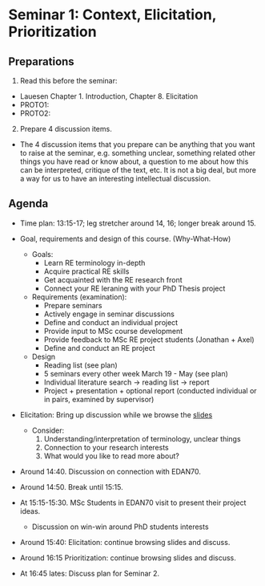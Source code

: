 # Seminar 1: Context, Elicitation, Prioritization

## Preparations

1. Read this before the seminar: 
* Lauesen Chapter 1. Introduction, Chapter 8. Elicitation
* PROTO1:
* PROTO2: 

2. Prepare 4 discussion items. 
  * The 4 discussion items that you prepare can be anything that you want to raise at the seminar, e.g. something unclear, something related other things you have read or know about, a question to me about how this can be interpreted, critique of the text, etc. It is not a big deal, but more a way for us to have an interesting intellectual discussion.

## Agenda

* Time plan: 13:15-17; leg stretcher around 14, 16; longer break around 15.

* Goal, requirements and design of this course. (Why-What-How)
  * Goals:
    * Learn RE terminology in-depth
    * Acquire practical RE skills
    * Get acquainted with the RE research front
    * Connect your RE leraning with your PhD Thesis project
  * Requirements (examination):
    * Prepare seminars
    * Actively engage in seminar discussions
    * Define and conduct an individual project 
    * Provide input to MSc course development 
    * Provide feedback to MSc RE project students (Jonathan + Axel)
    * Define and conduct an RE project
  * Design
    * Reading list (see plan)
    * 5 seminars every other week March 19 - May  (see plan)
    * Individual literature search -> reading list -> report
    * Project + presentation + optional report (conducted individual or in pairs, examined by supervisor)

* Elicitation: Bring up discussion while we browse the [slides](https://github.com/lunduniversity/reqeng-phd-course/blob/main/2024/seminar1-slides.pdf) 
  * Consider:
     1. Understanding/interpretation of terminology, unclear things
     2. Connection to your research interests
     3. What would you like to read more about? 

* Around 14:40. Discussion on connection with EDAN70.

* Around 14:50. Break until 15:15.

* At 15:15-15:30. MSc Students in EDAN70 visit to present their project ideas. 

  * Discussion on win-win around PhD students interests

* Around 15:40: Elicitation: continue browsing slides and discuss.

* Around 16:15 Prioritization: continue browsing slides and discuss.

* At 16:45 lates: Discuss plan for Seminar 2.


